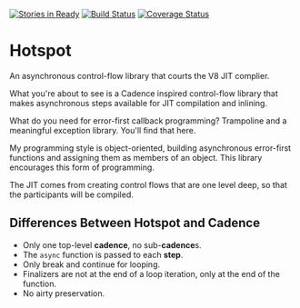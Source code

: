 [![Stories in Ready](https://badge.waffle.io/bigeasy/hotspot.png?label=ready&title=Ready)](https://waffle.io/bigeasy/hotspot)
[![Build Status](https://travis-ci.org/bigeasy/hotspot.svg)](https://travis-ci.org/bigeasy/hotspot) [![Coverage Status](https://coveralls.io/repos/bigeasy/hotspot/badge.svg?branch=master&service=github)](https://coveralls.io/github/bigeasy/hotspot?branch=master)

# Hotspot

An asynchronous control-flow library that courts the V8 JIT complier.

What you're about to see is a Cadence inspired control-flow library that makes
asynchronous steps available for JIT compilation and inlining.

What do you need for error-first callback programming? Trampoline and a
meaningful exception library. You'll find that here.

My programming style is object-oriented, building asynchronous error-first
functions and assigning them as members of an object. This library encourages
this form of programming.

The JIT comes from creating control flows that are one level deep, so that the
participants will be compiled.

## Differences Between Hotspot and Cadence

 * Only one top-level **cadence**, no sub-**cadence**s.
 * The `async` function is passed to each **step**.
 * Only break and continue for looping.
 * Finalizers are not at the end of a loop iteration, only at the end of the
 function.
 * No airty preservation.
